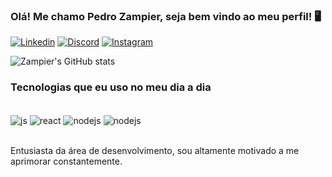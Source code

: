 
### Olá! Me chamo Pedro Zampier, seja bem vindo ao meu perfil! 🖥️

[![Linkedin](https://img.shields.io/badge/LinkedIn-0077B5?style=for-the-badge&logo=linkedin&logoColor=white)](https://www.linkedin.com/in/pedro-ot%C3%A1vio-probst-zampier-57775822a/)
[![Discord](https://img.shields.io/badge/Discord-7289DA?style=for-the-badge&logo=discord&logoColor=white)](https://discord.gg/b4k6MyMhx3)
[![Instagram](https://img.shields.io/badge/Instagram-E4405F?style=for-the-badge&logo=instagram&logoColor=white)](https://www.instagram.com/pedro_probst/)

![Zampier's GitHub stats](https://github-readme-stats.vercel.app/api?username=pedrozampier&show_icons=true&theme=dracula)

### Tecnologias que eu uso no meu dia a dia

<div style="display: inline_block"><br/>

  <img align="center" alt="js" src="https://img.shields.io/badge/JavaScript-F7DF1E?style=for-the-badge&logo=javascript&logoColor=black" />
  <img align="center" alt="react" src="https://img.shields.io/badge/Java-ED8B00?style=for-the-badge&logo=openjdk&logoColor=white" />
  <img align="center" alt="nodejs" src="https://img.shields.io/badge/Node.js-43853D?style=for-the-badge&logo=node.js&logoColor=white" />
  <img align="center" alt="nodejs" src="https://img.shields.io/badge/HTML5-E34F26?style=for-the-badge&logo=html5&logoColor=white" />
  
</div><br/>

Entusiasta da área de desenvolvimento, sou altamente motivado a me aprimorar constantemente.
